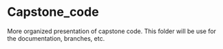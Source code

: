 # Capstone_code
More organized presentation of capstone code. This folder will be use for the documentation, branches, etc. 
